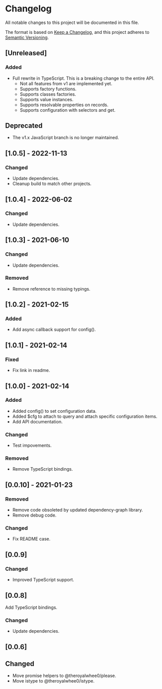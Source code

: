 # Changelog

All notable changes to this project will be documented in this file.

The format is based on [Keep a Changelog](https://keepachangelog.com/en/1.1.0/),
and this project adheres to [Semantic Versioning](https://semver.org/spec/v2.0.0.html).

## [Unreleased]
### Added
- Full rewrite in TypeScript. This is a breaking change to the entire API.
    - Not all features from v1 are implemented yet.
    - Supports factory functions.
    - Supports classes factories.
    - Supports value instances.
    - Supports resolvable properties on records.
    - Supports configuration with selectors and get.
## Deprecated
- The v1.x JavaScript branch is no longer maintained.


## [1.0.5] - 2022-11-13
### Changed
- Update dependencies.
- Cleanup build to match other projects.


## [1.0.4] - 2022-06-02
### Changed
- Update dependencies.


## [1.0.3] - 2021-06-10
### Changed
- Update dependencies.
### Removed
- Remove reference to missing typings.


## [1.0.2] - 2021-02-15
### Added
- Add async callback support for config().


## [1.0.1] - 2021-02-14
### Fixed
- Fix link in readme.


## [1.0.0] - 2021-02-14
### Added
- Added config() to set configuration data.
- Added $cfg to attach to query and attach specific configuration items.
- Add API documentation.
### Changed
- Test impovements.
### Removed
- Remove TypeScript bindings.


## [0.0.10] - 2021-01-23
### Removed
- Remove code obsoleted by updated dependency-graph library.
- Remove debug code.
### Changed
- Fix README case.


## [0.0.9]
### Changed
- Improved TypeScript support.


## [0.0.8]
Add TypeScript bindings.
### Changed
- Update dependencies.


## [0.0.6]
## Changed
- Move promise helpers to @theroyalwhee0/please.
- Move istype to @theroyalwhee0/istype.

